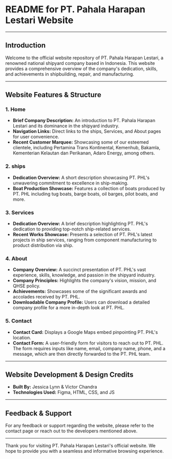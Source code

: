# README for PT. Pahala Harapan Lestari Website

---

## **Introduction**

Welcome to the official website repository of PT. Pahala Harapan Lestari, a renowned national shipyard company based in Indonesia. This website provides a comprehensive overview of the company's dedication, skills, and achievements in shipbuilding, repair, and manufacturing.

---

## **Website Features & Structure**

### **1. Home**
- **Brief Company Description:** An introduction to PT. Pahala Harapan Lestari and its dominance in the shipyard industry.
- **Navigation Links:** Direct links to the ships, Services, and About pages for user convenience.
- **Recent Customer Marquee:** Showcasing some of our esteemed clientele, including Pertamina Trans Kontinental, Kemenhub, Bakamla, Kementerian Kelautan dan Perikanan, Adaro Energy, among others.

### **2. ships**
- **Dedication Overview:** A short description showcasing PT. PHL's unwavering commitment to excellence in ship-making.
- **Boat Production Showcase:** Features a collection of boats produced by PT. PHL including tug boats, barge boats, oil barges, pilot boats, and more.

### **3. Services**
- **Dedication Overview:** A brief description highlighting PT. PHL's dedication to providing top-notch ship-related services.
- **Recent Works Showcase:** Presents a selection of PT. PHL's latest projects in ship services, ranging from component manufacturing to product distribution via ship.

### **4. About**
- **Company Overview:** A succinct presentation of PT. PHL's vast experience, skills, knowledge, and passion in the shipyard industry.
- **Company Principles:** Highlights the company's vision, mission, and QHSE policy.
- **Achievements:** Showcases some of the significant awards and accolades received by PT. PHL.
- **Downloadable Company Profile:** Users can download a detailed company profile for a more in-depth look at PT. PHL.

### **5. Contact**
- **Contact Card:** Displays a Google Maps embed pinpointing PT. PHL's location.
- **Contact Form:** A user-friendly form for visitors to reach out to PT. PHL. The form requires inputs like name, email, company name, phone, and a message, which are then directly forwarded to the PT. PHL team.

---

## **Website Development & Design Credits**

- **Built By:** Jessica Lynn & Victor Chandra
- **Technologies Used:** Figma, HTML, CSS, and JS

---

## **Feedback & Support**

For any feedback or support regarding the website, please refer to the contact page or reach out to the developers mentioned above.

---

Thank you for visiting PT. Pahala Harapan Lestari's official website. We hope to provide you with a seamless and informative browsing experience.
